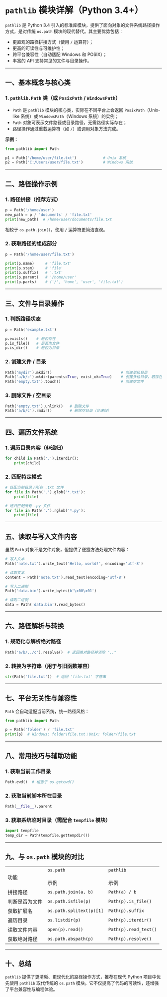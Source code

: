 # `pathlib` 模块详解（Python 3.4+）

`pathlib` 是 Python 3.4 引入的标准库模块，提供了面向对象的文件系统路径操作方式，是对传统 `os.path` 模块的现代替代。其主要优势包括：

- 更直观的路径拼接方式（使用 `/` 运算符）；
- 更高的可读性与可维护性；
- 跨平台兼容性（自动适配 Windows 和 POSIX）；
- 丰富的 API 支持常见的文件与目录操作。

---

## 一、基本概念与核心类

### 1. `pathlib.Path` 类（或 `PosixPath` / `WindowsPath`）

- `Path` 是 `pathlib` 模块的核心类，实际在不同平台上会返回 `PosixPath`（Unix-like 系统）或 `WindowsPath`（Windows 系统）的实例；
- `Path` 对象可表示文件路径或目录路径，无需路径实际存在；
- 路径操作通过重载运算符（如 `/`）或调用对象方法完成。

**示例：**

```python
from pathlib import Path

p1 = Path('/home/user/file.txt')            # Unix 系统
p2 = Path('C:/Users/user/file.txt')         # Windows 系统
```

---

## 二、路径操作示例

### 1. 路径拼接（推荐方式）

```python
p = Path('/home/user')
new_path = p / 'documents' / 'file.txt'
print(new_path)  # /home/user/documents/file.txt
```

相较于 `os.path.join()`，使用 `/` 运算符更简洁直观。

### 2. 获取路径的组成部分

```python
p = Path('/home/user/file.txt')

print(p.name)     # 'file.txt'
print(p.stem)     # 'file'
print(p.suffix)   # '.txt'
print(p.parent)   # '/home/user'
print(p.parts)    # ('/', 'home', 'user', 'file.txt')
```

---

## 三、文件与目录操作

### 1. 判断路径状态

```python
p = Path('example.txt')

p.exists()    # 是否存在
p.is_file()   # 是否为文件
p.is_dir()    # 是否为目录
```

### 2. 创建文件 / 目录

```python
Path('mydir').mkdir()                               # 创建单级目录
Path('a/b/c').mkdir(parents=True, exist_ok=True)    # 创建多级目录，若存在不报错
Path('empty.txt').touch()                           # 创建空文件
```

### 3. 删除文件 / 空目录

```python
Path('empty.txt').unlink()   # 删除文件
Path('a/b/c').rmdir()        # 删除空目录（非递归）
```

---

## 四、遍历文件系统

### 1. 遍历目录内容（非递归）

```python
for child in Path('.').iterdir():
    print(child)
```

### 2. 匹配特定模式

```python
# 匹配当前目录下所有 .txt 文件
for file in Path('.').glob('*.txt'):
    print(file)

# 递归匹配所有 .py 文件
for file in Path('.').rglob('*.py'):
    print(file)
```

---

## 五、读取与写入文件内容

虽然 `Path` 对象不是文件对象，但提供了便捷方法处理文件内容：

```python
# 写入文本
Path('note.txt').write_text('Hello, world!', encoding='utf-8')

# 读取文本
content = Path('note.txt').read_text(encoding='utf-8')

# 写入二进制
Path('data.bin').write_bytes(b'\x00\x01')

# 读取二进制
data = Path('data.bin').read_bytes()
```

---

## 六、路径解析与转换

### 1. 规范化与解析绝对路径

```python
Path('a/b/../c').resolve()  # 返回绝对路径并消除 ".."
```

### 2. 转换为字符串（用于与旧函数兼容）

```python
str(Path('file.txt'))  # 返回 'file.txt' 字符串
```

---

## 七、平台无关性与兼容性

`Path` 会自动适配当前系统，统一路径风格：

```python
from pathlib import Path

p = Path('folder') / 'file.txt'
print(p)  # Windows: folder\file.txt；Unix: folder/file.txt
```

---

## 八、常用技巧与辅助功能

### 1. 获取当前工作目录

```python
Path.cwd()  # 相当于 os.getcwd()
```

### 2. 获取当前脚本所在目录

```python
Path(__file__).parent
```

### 3. 获取系统临时目录（需配合 `tempfile` 模块）

```python
import tempfile
temp_dir = Path(tempfile.gettempdir())
```

---

## 九、与 `os.path` 模块的对比

|   |   |   |
|---|---|---|
|功能|`os.path`<br><br>示例|`pathlib`<br><br>示例|
|拼接路径|`os.path.join(a, b)`|`Path(a) / b`|
|判断是否为文件|`os.path.isfile(p)`|`Path(p).is_file()`|
|获取扩展名|`os.path.splitext(p)[1]`|`Path(p).suffix`|
|遍历目录|`os.listdir(p)`|`Path(p).iterdir()`|
|读取文件内容|`open(p).read()`|`Path(p).read_text()`|
|获取绝对路径|`os.path.abspath(p)`|`Path(p).resolve()`|

---

## 十、总结

`pathlib` 提供了更清晰、更现代化的路径操作方式，推荐在现代 Python 项目中优先使用 `pathlib` 取代传统的 `os.path` 模块。它不仅提高了代码的可读性，还增强了平台兼容性与编程体验。
